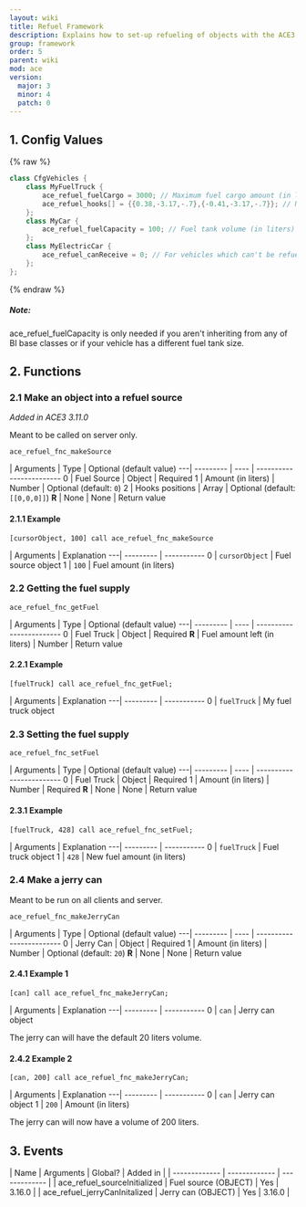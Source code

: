 ```yaml
---
layout: wiki
title: Refuel Framework
description: Explains how to set-up refueling of objects with the ACE3 refuel system.
group: framework
order: 5
parent: wiki
mod: ace
version:
  major: 3
  minor: 4
  patch: 0
---
```


## 1. Config Values

{% raw %}
```cpp
class CfgVehicles {
    class MyFuelTruck {
        ace_refuel_fuelCargo = 3000; // Maximum fuel cargo amount (in liters)
        ace_refuel_hooks[] = {{0.38,-3.17,-.7},{-0.41,-3.17,-.7}}; // Nozzle hooks positions
    };
    class MyCar {
        ace_refuel_fuelCapacity = 100; // Fuel tank volume (in liters)
    };
    class MyElectricCar {
        ace_refuel_canReceive = 0; // For vehicles which can't be refueled
    };
};
```
{% endraw %}

<div class="panel callout">
    <h5>Note:</h5>
    <p>ace_refuel_fuelCapacity is only needed if you aren't inheriting from any of BI base classes or if your vehicle has a different fuel tank size.</p>
</div>

## 2. Functions

### 2.1 Make an object into a refuel source
*Added in ACE3 3.11.0*

Meant to be called on server only.

`ace_refuel_fnc_makeSource`

   | Arguments | Type | Optional (default value)
---| --------- | ---- | ------------------------
0  | Fuel Source | Object | Required
1  | Amount (in liters) | Number | Optional (default: `0`)
2  | Hooks positions | Array | Optional (default: `[[0,0,0]]`)
**R** | None | None | Return value

#### 2.1.1 Example

`[cursorObject, 100] call ace_refuel_fnc_makeSource`

   | Arguments | Explanation
---| --------- | -----------
0  | `cursorObject` | Fuel source object
1  | `100` | Fuel amount (in liters)

### 2.2 Getting the fuel supply

`ace_refuel_fnc_getFuel`

   | Arguments | Type | Optional (default value)
---| --------- | ---- | ------------------------
0  | Fuel Truck | Object | Required
**R** | Fuel amount left (in liters) | Number | Return value

#### 2.2.1 Example

`[fuelTruck] call ace_refuel_fnc_getFuel;`

   | Arguments | Explanation
---| --------- | -----------
0  | `fuelTruck` | My fuel truck object

### 2.3 Setting the fuel supply

`ace_refuel_fnc_setFuel`

   | Arguments | Type | Optional (default value)
---| --------- | ---- | ------------------------
0  | Fuel Truck | Object | Required
1  | Amount (in liters) | Number | Required
**R** | None | None | Return value

#### 2.3.1 Example

`[fuelTruck, 428] call ace_refuel_fnc_setFuel;`

   | Arguments | Explanation
---| --------- | -----------
0  | `fuelTruck` | Fuel truck object
1  | `428` | New fuel amount (in liters)

### 2.4 Make a jerry can

Meant to be run on all clients and server.

`ace_refuel_fnc_makeJerryCan`

   | Arguments | Type | Optional (default value)
---| --------- | ---- | ------------------------
0  | Jerry Can | Object | Required
1  | Amount (in liters) | Number | Optional (default: `20`)
**R** | None | None | Return value

#### 2.4.1 Example 1

`[can] call ace_refuel_fnc_makeJerryCan;`

   | Arguments | Explanation
---| --------- | -----------
0  | `can` | Jerry can object

The jerry can will have the default 20 liters volume.

#### 2.4.2 Example 2

`[can, 200] call ace_refuel_fnc_makeJerryCan;`

   | Arguments | Explanation
---| --------- | -----------
0  | `can` | Jerry can object
1  | `200` | Amount (in liters)

The jerry can will now have a volume of 200 liters.

## 3. Events

| Name  | Arguments | Global? | Added in |
| ------------- | ------------- | ------------- |
| ace_refuel_sourceInitialized | Fuel source (OBJECT) | Yes | 3.16.0 |
| ace_refuel_jerryCanInitalized | Jerry can (OBJECT) | Yes | 3.16.0 |
